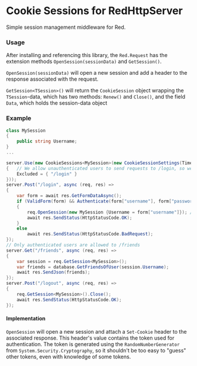 # Cookie Sessions for RedHttpServer
Simple session management middleware for Red. 

### Usage
After installing and referencing this library, the `Red.Request` has the extension methods `OpenSession(sessionData)` and `GetSession()`.

`OpenSession(sessionData)` will open a new session and add a header to the response associated with the request.

`GetSession<TSession>()` will return the `CookieSession` object wrapping the `TSession`-data, which has two methods: `Renew()` and `Close()`, and the field `Data`, which holds the session-data object


### Example
```csharp
class MySession 
{
    public string Username;
}
...

server.Use(new CookieSessions<MySession>(new CookieSessionSettings(TimeSpan.FromDays(1))
{   // We allow unauthenticated users to send requests to /login, so we can authenticate them
    Excluded = { "/login" }
}));
server.Post("/login", async (req, res) =>
{
    var form = await res.GetFormDataAsync();
    if (ValidForm(form) && Authenticate(form["username"], form["password"]))
    {
        req.OpenSession(new MySession {Username = form["username"]}); // Here we just have the username as session-data
        await res.SendStatus(HttpStatusCode.OK);
    }
    else 
        await res.SendStatus(HttpStatusCode.BadRequest);
});
// Only authenticated users are allowed to /friends
server.Get("/friends", async (req, res) => 
{
    var session = req.GetSession<MySession>();
    var friends = database.GetFriendsOfUser(session.Username);
    await res.SendJson(friends);
});
server.Post("/logout", async (req, res) => 
{
    req.GetSession<MySession>().Close();
    await res.SendStatus(HttpStatusCode.OK);
});
```

#### Implementation
`OpenSession` will open a new session and attach a `Set-Cookie` header to the associated response. 
This header's value contains the token used for authentication. 
The token is generated using the `RandomNumberGenerator` from `System.Security.Cryptography`, 
so it shouldn't be too easy to "guess" other tokens, even with knowledge of some tokens.

